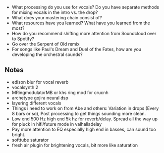  - What processing do you use for vocals? Do you have separate methods for mixing vocals in the intro vs. the drop?
 - What does your mastering chain consist of?
 - What resources have you learned? What have you learned from the most?
 - How do you recommend shifting more attention from Soundcloud over to Spotify?
 - Go over the Serpent of Old remix
 - For songs like Paul's Dream and Duel of the Fates, how are you developing the orchestral sounds? 

## Notes
- edison blur for vocal reverb
- vocalsynth 2
- MRingmodulatorMB or khs ring mod for crucnh
- archetype gojira neural dsp
- layering different vocals
- Things i need to work on from Abe and others: Variation in drops (Every 8 bars or so), Post processing to get things sounding more clean.
- Low end 500 Hz high end 5k hz for reverb/delay. Spread all the way up for pluck in hifi/future mode in valhalladelay
- Pay more attention to EQ especially high end in basses, can sound too bright.
- softtube saturator
- fresh air plugin for brightening vocals, bit more like saturation